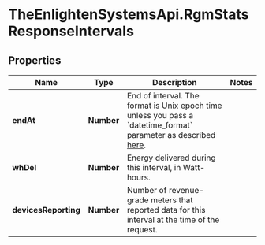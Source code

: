# TheEnlightenSystemsApi.RgmStatsResponseIntervals

## Properties

Name | Type | Description | Notes
------------ | ------------- | ------------- | -------------
**endAt** | **Number** | End of interval. The format is Unix epoch time unless you pass a &#x60;datetime_format&#x60; parameter as described [here](https://developer.enphase.com/docs#Datetimes). | 
**whDel** | **Number** | Energy delivered during this interval, in Watt-hours. | 
**devicesReporting** | **Number** | Number of revenue-grade meters that reported data for this interval at the time of the request. | 


